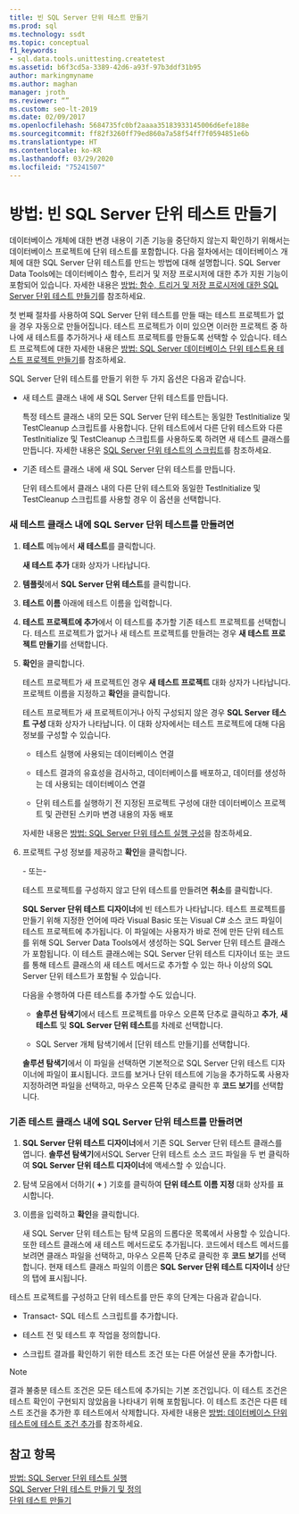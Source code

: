 ```yaml
---
title: 빈 SQL Server 단위 테스트 만들기
ms.prod: sql
ms.technology: ssdt
ms.topic: conceptual
f1_keywords:
- sql.data.tools.unittesting.createtest
ms.assetid: b6f3cd5a-3389-42d6-a93f-97b3ddf31b95
author: markingmyname
ms.author: maghan
manager: jroth
ms.reviewer: “”
ms.custom: seo-lt-2019
ms.date: 02/09/2017
ms.openlocfilehash: 5684735fc0bf2aaaa35183933145006d6efe188e
ms.sourcegitcommit: ff82f3260ff79ed860a7a58f54ff7f0594851e6b
ms.translationtype: HT
ms.contentlocale: ko-KR
ms.lasthandoff: 03/29/2020
ms.locfileid: "75241507"
---
```

# <a name="how-to-create-an-empty-sql-server-unit-test"></a>방법: 빈 SQL Server 단위 테스트 만들기

데이터베이스 개체에 대한 변경 내용이 기존 기능을 중단하지 않는지 확인하기 위해서는 데이터베이스 프로젝트에 단위 테스트를 포함합니다. 다음 절차에서는 데이터베이스 개체에 대한 SQL Server 단위 테스트를 만드는 방법에 대해 설명합니다. SQL Server Data Tools에는 데이터베이스 함수, 트리거 및 저장 프로시저에 대한 추가 지원 기능이 포함되어 있습니다. 자세한 내용은 [방법: 함수, 트리거 및 저장 프로시저에 대한 SQL Server 단위 테스트 만들기](../ssdt/how-to-create-unit-tests-for-functions-triggers-stored-procedures.md)를 참조하세요.  
  
첫 번째 절차를 사용하여 SQL Server 단위 테스트를 만들 때는 테스트 프로젝트가 없을 경우 자동으로 만들어집니다. 테스트 프로젝트가 이미 있으면 이러한 프로젝트 중 하나에 새 테스트를 추가하거나 새 테스트 프로젝트를 만들도록 선택할 수 있습니다. 테스트 프로젝트에 대한 자세한 내용은 [방법: SQL Server 데이터베이스 단위 테스트용 테스트 프로젝트 만들기](../ssdt/how-to-create-a-test-project-for-sql-server-database-unit-testing.md)를 참조하세요.  
  
SQL Server 단위 테스트를 만들기 위한 두 가지 옵션은 다음과 같습니다.  
  
-   새 테스트 클래스 내에 새 SQL Server 단위 테스트를 만듭니다.  
  
    특정 테스트 클래스 내의 모든 SQL Server 단위 테스트는 동일한 TestInitialize 및 TestCleanup 스크립트를 사용합니다. 단위 테스트에서 다른 단위 테스트와 다른 TestInitialize 및 TestCleanup 스크립트를 사용하도록 하려면 새 테스트 클래스를 만듭니다. 자세한 내용은 [SQL Server 단위 테스트의 스크립트](../ssdt/scripts-in-sql-server-unit-tests.md)를 참조하세요.  
  
-   기존 테스트 클래스 내에 새 SQL Server 단위 테스트를 만듭니다.  
  
    단위 테스트에서 클래스 내의 다른 단위 테스트와 동일한 TestInitialize 및 TestCleanup 스크립트를 사용할 경우 이 옵션을 선택합니다.  
  
### <a name="to-create-a-sql-server-unit-test-inside-a-new-test-class"></a>새 테스트 클래스 내에 SQL Server 단위 테스트를 만들려면  
  
1.  **테스트** 메뉴에서 **새 테스트**를 클릭합니다.  
  
    **새 테스트 추가** 대화 상자가 나타납니다.  
  
2.  **템플릿**에서 **SQL Server 단위 테스트**를 클릭합니다.  
  
3.  **테스트 이름** 아래에 테스트 이름을 입력합니다.  
  
4.  **테스트 프로젝트에 추가**에서 이 테스트를 추가할 기존 테스트 프로젝트를 선택합니다. 테스트 프로젝트가 없거나 새 테스트 프로젝트를 만들려는 경우 **새 <language> 테스트 프로젝트 만들기**를 선택합니다.  
  
5.  **확인**을 클릭합니다.  
  
    테스트 프로젝트가 새 프로젝트인 경우 **새 테스트 프로젝트** 대화 상자가 나타납니다. 프로젝트 이름을 지정하고 **확인**을 클릭합니다.  
  
    테스트 프로젝트가 새 프로젝트이거나 아직 구성되지 않은 경우 **SQL Server 테스트 구성 <ProjectName>** 대화 상자가 나타납니다. 이 대화 상자에서는 테스트 프로젝트에 대해 다음 정보를 구성할 수 있습니다.  
  
    -   테스트 실행에 사용되는 데이터베이스 연결  
  
    -   테스트 결과의 유효성을 검사하고, 데이터베이스를 배포하고, 데이터를 생성하는 데 사용되는 데이터베이스 연결  
  
    -   단위 테스트를 실행하기 전 지정된 프로젝트 구성에 대한 데이터베이스 프로젝트 및 관련된 스키마 변경 내용의 자동 배포  
  
    자세한 내용은 [방법: SQL Server 단위 테스트 실행 구성](../ssdt/how-to-configure-sql-server-unit-test-execution.md)을 참조하세요.  
  
6.  프로젝트 구성 정보를 제공하고 **확인**을 클릭합니다.  
  
    \- 또는-  
  
    테스트 프로젝트를 구성하지 않고 단위 테스트를 만들려면 **취소**를 클릭합니다.  
  
    **SQL Server 단위 테스트 디자이너**에 빈 테스트가 나타납니다. 테스트 프로젝트를 만들기 위해 지정한 언어에 따라 Visual Basic 또는 Visual C\# 소스 코드 파일이 테스트 프로젝트에 추가됩니다. 이 파일에는 사용자가 바로 전에 만든 단위 테스트를 위해 SQL Server Data Tools에서 생성하는 SQL Server 단위 테스트 클래스가 포함됩니다. 이 테스트 클래스에는 SQL Server 단위 테스트 디자이너 또는 코드를 통해 테스트 클래스의 새 테스트 메서드로 추가할 수 있는 하나 이상의 SQL Server 단위 테스트가 포함될 수 있습니다.  
  
    다음을 수행하여 다른 테스트를 추가할 수도 있습니다.  
  
    -   **솔루션 탐색기**에서 테스트 프로젝트를 마우스 오른쪽 단추로 클릭하고 **추가**, **새 테스트** 및 **SQL Server 단위 테스트**를 차례로 선택합니다.  
  
    -   SQL Server 개체 탐색기에서 [단위 테스트 만들기]를 선택합니다.  
  
    **솔루션 탐색기**에서 이 파일을 선택하면 기본적으로 SQL Server 단위 테스트 디자이너에 파일이 표시됩니다. 코드를 보거나 단위 테스트에 기능을 추가하도록 사용자 지정하려면 파일을 선택하고, 마우스 오른쪽 단추로 클릭한 후 **코드 보기**를 선택합니다.  
  
### <a name="to-create-a-sql-server-unit-test-inside-an-existing-test-class"></a>기존 테스트 클래스 내에 SQL Server 단위 테스트를 만들려면  
  
1.  **SQL Server 단위 테스트 디자이너**에서 기존 SQL Server 단위 테스트 클래스를 엽니다. **솔루션 탐색기**에서SQL Server 단위 테스트 소스 코드 파일을 두 번 클릭하여 **SQL Server 단위 테스트 디자이너**에 액세스할 수 있습니다.  
  
2.  탐색 모음에서 더하기( **+** ) 기호를 클릭하여 **단위 테스트 이름 지정** 대화 상자를 표시합니다.  
  
3.  이름을 입력하고 **확인**을 클릭합니다.  
  
    새 SQL Server 단위 테스트는 탐색 모음의 드롭다운 목록에서 사용할 수 있습니다. 또한 테스트 클래스에 새 테스트 메서드로도 추가됩니다. 코드에서 테스트 메서드를 보려면 클래스 파일을 선택하고, 마우스 오른쪽 단추로 클릭한 후 **코드 보기**를 선택합니다. 현재 테스트 클래스 파일의 이름은 **SQL Server 단위 테스트 디자이너** 상단의 탭에 표시됩니다.  
  
테스트 프로젝트를 구성하고 단위 테스트를 만든 후의 단계는 다음과 같습니다.  
  
-   Transact\- SQL 테스트 스크립트를 추가합니다.  
  
-   테스트 전 및 테스트 후 작업을 정의합니다.  
  
-   스크립트 결과를 확인하기 위한 테스트 조건 또는 다른 어설션 문을 추가합니다.  
  
> [!NOTE]  
> 결과 불충분 테스트 조건은 모든 테스트에 추가되는 기본 조건입니다. 이 테스트 조건은 테스트 확인이 구현되지 않았음을 나타내기 위해 포함됩니다. 이 테스트 조건은 다른 테스트 조건을 추가한 후 테스트에서 삭제합니다. 자세한 내용은 [방법: 데이터베이스 단위 테스트에 테스트 조건 추가](https://msdn.microsoft.com/library/aa833242(VS.100).aspx)를 참조하세요.  
  
## <a name="see-also"></a>참고 항목  
[방법: SQL Server 단위 테스트 실행](../ssdt/how-to-run-sql-server-unit-tests.md)  
[SQL Server 단위 테스트 만들기 및 정의](../ssdt/creating-and-defining-sql-server-unit-tests.md)  
[단위 테스트 만들기](https://msdn.microsoft.com/library/ms182523(VS.90).aspx)  
  
